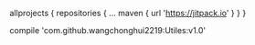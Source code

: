 

allprojects {
		repositories {
			...
			maven { url 'https://jitpack.io' }
		}
	}





compile 'com.github.wangchonghui2219:Utiles:v1.0'




